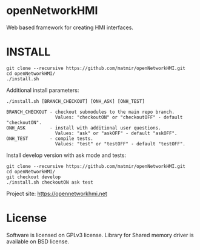 openNetworkHMI
=======

Web based framework for creating HMI interfaces.

INSTALL
=======

	git clone --recursive https://github.com/matmir/openNetworkHMI.git
	cd openNetworkHMI/
	./install.sh

Additional install parameters:

	./install.sh [BRANCH_CHECKOUT] [ONH_ASK] [ONH_TEST]
	
	BRANCH_CHECKOUT - checkout submodules to the main repo branch.
	                  Values: "checkoutON" or "checkoutOFF" - default "checkoutON".
	ONH_ASK         - install with additional user questions.
	                  Values: "ask" or "askOFF" - default "askOFF".
	ONH_TEST        - compile tests.
	                  Values: "test" or "testOFF" - default "testOFF".

Install develop version with ask mode and tests:

	git clone --recursive https://github.com/matmir/openNetworkHMI.git
	cd openNetworkHMI/
	git checkout develop
	./install.sh checkoutON ask test

Project site: https://opennetworkhmi.net

License
=======

Software is licensed on GPLv3 license. Library for Shared memory driver is available on BSD license.